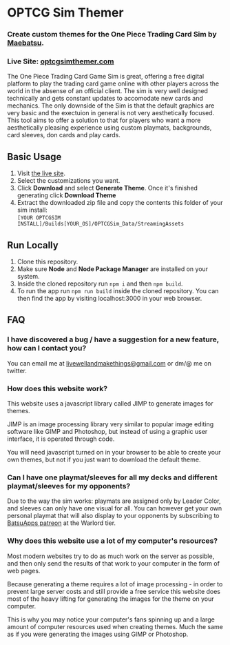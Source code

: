 # OPTCG Sim Themer

###  Create custom themes for the **One Piece Trading Card Sim** by [Maebatsu](https://linktr.ee/maebatsu).

### Live Site: [optcgsimthemer.com](https://www.optcgsimthemer.com/)

The One Piece Trading Card Game Sim is great, offering a free digital platform to play the trading card game online with other players across the world in the absense of an official client. The sim is very well designed technically and gets constant updates to accomodate new cards and mechanics. The only downside of the Sim is that the default graphics are very basic and the exectuion in general is not very aesthetically focused. This tool aims to offer a solution to that for players who want a more aesthetically pleasing experience using custom playmats, backgrounds, card sleeves, don cards and play cards.

## Basic Usage

1. Visit [the live site](https://www.optcgsimthemer.com/create).
2. Select the customizations you want.
3. Click **Download** and select **Generate Theme**. Once it's finished generating click **Download Theme**
4. Extract the downloaded zip file and copy the contents this folder of your sim install:\
   `[YOUR OPTCGSIM INSTALL]/Builds[YOUR_OS]/OPTCGSim_Data/StreamingAssets`

## Run Locally

1. Clone this repository.
2. Make sure **Node** and **Node Package Manager** are installed on your system.
3. Inside the cloned repository run `npm i` and then `npm build`.
4. To run the app run `npm run build` inside the cloned repository. You can then find the app by visiting localhost:3000 in your web browser.

## FAQ

### I have discovered a bug / have a suggestion for a new feature, how can I contact you?
You can email me at livewellandmakethings@gmail.com or dm/@ me on twitter.

### How does this website work?
This website uses a javascript library called JIMP to generate images for themes.

JIMP is an image processing library very similar to popular image editing software like GIMP and Photoshop, but instead of using a graphic user interface, it is operated through code.

You will need javascript turned on in your browser to be able to create your own themes, but not if you just want to download the default theme.


### Can I have one playmat/sleeves for all my decks and different playmat/sleeves for my opponents?
Due to the way the sim works: playmats are assigned only by Leader Color, and sleeves can only have one visual for all. You can however get your own personal playmat that will also display to your opponents by subscribing to [BatsuApps patreon](https://www.patreon.com/BatsuApps) at the Warlord tier.

### Why does this website use a lot of my computer's resources?
Most modern websites try to do as much work on the server as possible, and then only send the results of that work to your computer in the form of web pages.

Because generating a theme requires a lot of image processing - in order to prevent large server costs and still provide a free service this website does most of the heavy lifting for generating the images for the theme on your computer.

This is why you may notice your computer's fans spinning up and a large amount of computer resources used when creating themes. Much the same as if you were generating the images using GIMP or Photoshop.
